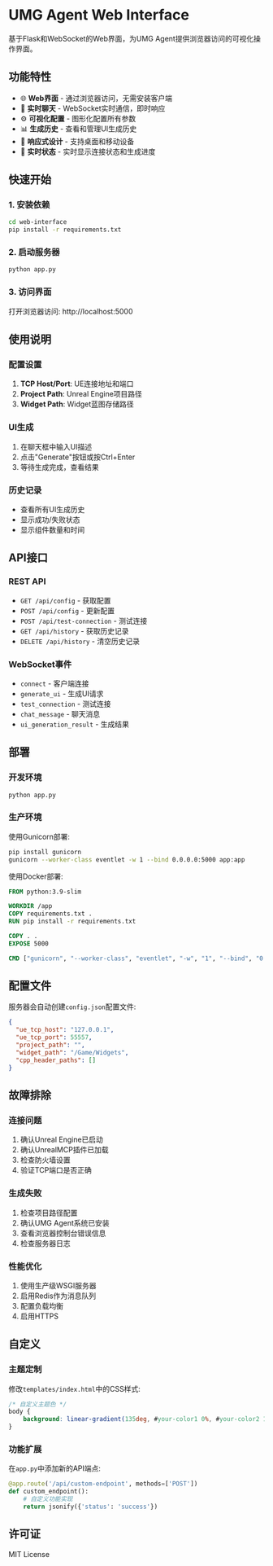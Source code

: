 # UMG Agent Web Interface

基于Flask和WebSocket的Web界面，为UMG Agent提供浏览器访问的可视化操作界面。

## 功能特性

- 🌐 **Web界面** - 通过浏览器访问，无需安装客户端
- 💬 **实时聊天** - WebSocket实时通信，即时响应
- ⚙️ **可视化配置** - 图形化配置所有参数
- 📊 **生成历史** - 查看和管理UI生成历史
- 📱 **响应式设计** - 支持桌面和移动设备
- 🔄 **实时状态** - 实时显示连接状态和生成进度

## 快速开始

### 1. 安装依赖

```bash
cd web-interface
pip install -r requirements.txt
```

### 2. 启动服务器

```bash
python app.py
```

### 3. 访问界面

打开浏览器访问: http://localhost:5000

## 使用说明

### 配置设置

1. **TCP Host/Port**: UE连接地址和端口
2. **Project Path**: Unreal Engine项目路径
3. **Widget Path**: Widget蓝图存储路径

### UI生成

1. 在聊天框中输入UI描述
2. 点击"Generate"按钮或按Ctrl+Enter
3. 等待生成完成，查看结果

### 历史记录

- 查看所有UI生成历史
- 显示成功/失败状态
- 显示组件数量和时间

## API接口

### REST API

- `GET /api/config` - 获取配置
- `POST /api/config` - 更新配置
- `POST /api/test-connection` - 测试连接
- `GET /api/history` - 获取历史记录
- `DELETE /api/history` - 清空历史记录

### WebSocket事件

- `connect` - 客户端连接
- `generate_ui` - 生成UI请求
- `test_connection` - 测试连接
- `chat_message` - 聊天消息
- `ui_generation_result` - 生成结果

## 部署

### 开发环境

```bash
python app.py
```

### 生产环境

使用Gunicorn部署:

```bash
pip install gunicorn
gunicorn --worker-class eventlet -w 1 --bind 0.0.0.0:5000 app:app
```

使用Docker部署:

```dockerfile
FROM python:3.9-slim

WORKDIR /app
COPY requirements.txt .
RUN pip install -r requirements.txt

COPY . .
EXPOSE 5000

CMD ["gunicorn", "--worker-class", "eventlet", "-w", "1", "--bind", "0.0.0.0:5000", "app:app"]
```

## 配置文件

服务器会自动创建`config.json`配置文件:

```json
{
  "ue_tcp_host": "127.0.0.1",
  "ue_tcp_port": 55557,
  "project_path": "",
  "widget_path": "/Game/Widgets",
  "cpp_header_paths": []
}
```

## 故障排除

### 连接问题

1. 确认Unreal Engine已启动
2. 确认UnrealMCP插件已加载
3. 检查防火墙设置
4. 验证TCP端口是否正确

### 生成失败

1. 检查项目路径配置
2. 确认UMG Agent系统已安装
3. 查看浏览器控制台错误信息
4. 检查服务器日志

### 性能优化

1. 使用生产级WSGI服务器
2. 启用Redis作为消息队列
3. 配置负载均衡
4. 启用HTTPS

## 自定义

### 主题定制

修改`templates/index.html`中的CSS样式:

```css
/* 自定义主题色 */
body {
    background: linear-gradient(135deg, #your-color1 0%, #your-color2 100%);
}
```

### 功能扩展

在`app.py`中添加新的API端点:

```python
@app.route('/api/custom-endpoint', methods=['POST'])
def custom_endpoint():
    # 自定义功能实现
    return jsonify({'status': 'success'})
```

## 许可证

MIT License
